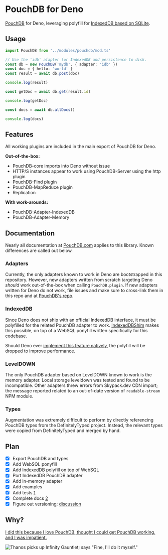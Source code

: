 # PouchDB for Deno

[PouchDB](https://github.com/pouchdb/pouchdb) for Deno, leveraging polyfill for [IndexedDB based on SQLite](https://github.com/aaronhuggins/indexeddb).

## Usage

```typescript
import PouchDB from '../modules/pouchdb/mod.ts'

// Use the 'idb' afapter for IndexedDB and persistence to disk.
const db = new PouchDB('mydb', { adapter: 'idb' })
const doc = { hello: 'world' }
const result = await db.post(doc)

console.log(result)

const getDoc = await db.get(result.id)

console.log(getDoc)

const docs = await db.allDocs()

console.log(docs)
```

## Features

All working plugins are included in the main export of PouchDB for Deno.

**Out-of-the-box:**

- PouchDB-core imports into Deno without issue
- HTTP/S instances appear to work using PouchDB-Server using the http plugin
- PouchDB-Find plugin
- PouchDB-MapReduce plugin
- Replication

**With work-arounds:**

- PouchDB-Adapter-IndexedDB
- PouchDB-Adapter-Memory

## Documentation

Nearly all documentation at [PouchDB.com](https://pouchdb.com/) applies to this library. Known differences are called out below.

### Adapters

Currently, the only adapters known to work in Deno are bootstrapped in this repository. However, new adapters written from scratch targeting Deno *should* work out-of-the-box when calling `PouchDB.plugin`. If new adapters written for Deno do not work, file issues and make sure to cross-link them in this repo and at [PouchDB's repo](https://github.com/pouchdb/pouchdb/issues).

### IndexedDB

Since Deno does not ship with an official IndexedDB interface, it must be polyfilled for the related PouchDB adapter to work. [IndexedDBShim](https://github.com/indexeddbshim/IndexedDBShim) makes this possible, on top of a WebSQL ponyfill written specifically for this codebase.

Should Deno ever [implement this feature natively](https://github.com/denoland/deno/issues/1699), the polyfill will be dropped to improve performance.

### LevelDOWN

The only PouchDB adapter based on LevelDOWN known to work is the memory adapter. Local storage leveldown was tested and found to be incompatible. Other adapters threw errors from Skypack.dev CDN import; the message reported related to an out-of-date version of `readable-stream` NPM module.

### Types

Augmentation was extremely difficult to perform by directly referencing PouchDB types from the DefinitelyTyped project. Instead, the relevant types were copied from DefinitelyTyped and merged by hand.

## Plan

- [x] Export PouchDB and types
- [x] Add WebSQL ponyfill
- [x] Add IndexedDB polyfill on top of WebSQL
- [x] Port IndexedDB PouchDB adapter
- [x] Add in-memory adapter
- [x] Add examples
- [x] Add tests [1](https://github.com/aaronhuggins/pouchdb_deno/issues/1)
- [x] Complete docs [2](https://github.com/aaronhuggins/pouchdb_deno/issues/2)
- [x] Figure out versioning; [discussion](https://github.com/aaronhuggins/pouchdb_deno/issues/3)

## Why?

[I did this because I love PouchDB, thought I could get PouchDB working, and I was impatient.](https://github.com/pouchdb/pouchdb/issues/8158)

![Thanos picks up Infinity Gauntlet; says "Fine, I'll do it myself."](https://thumbs.gfycat.com/BogusForsakenAsianlion-size_restricted.gif)
